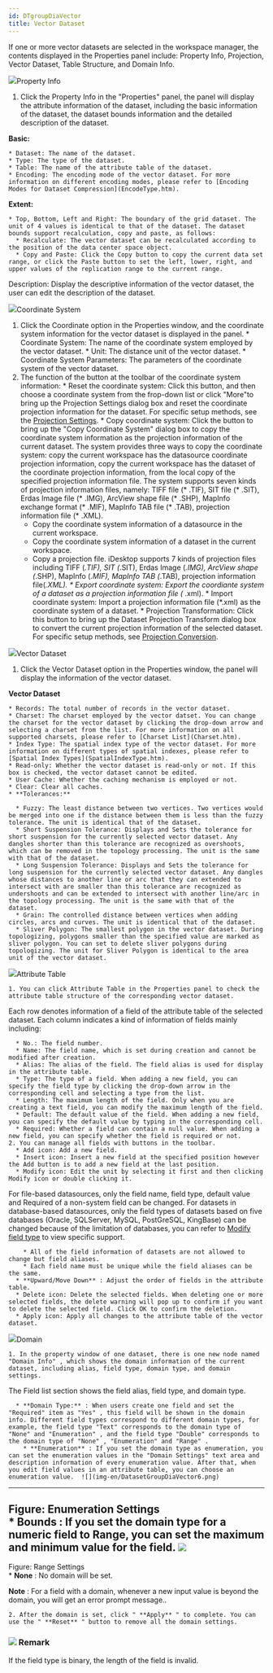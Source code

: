 ```yaml
---
id: DTgroupDiaVector
title: Vector Dataset
---
```

If one or more vector datasets are selected in the workspace manager, the contents displayed in the Properties panel include: Property Info, Projection, Vector Dataset, Table Structure, and Domain Info.

![](img/close.gif)Property Info

  1. Click the Property Info in the "Properties" panel, the panel will display the attribute information of the dataset, including the basic information of the dataset, the dataset bounds information and the detailed description of the dataset.

**Basic:**

    * Dataset: The name of the dataset.
    * Type: The type of the dataset.
    * Table: The name of the attribute table of the dataset.
    * Encoding: The encoding mode of the vector dataset. For more information on different encoding modes, please refer to [Encoding Modes for Dataset Compression](EncodeType.htm).

**Extent:**

    * Top, Bottom, Left and Right: The boundary of the grid dataset. The unit of 4 values is identical to that of the dataset. The dataset bounds support recalculation, copy and paste, as follows: 
      * Recalculate: The vector dataset can be recalculated according to the position of the data center space object.
      * Copy and Paste: Click the Copy button to copy the current data set range, or click the Paste button to set the left, lower, right, and upper values of the replication range to the current range.

Description: Display the descriptive information of the vector dataset, the
user can edit the description of the dataset.

![](img/close.gif)Coordinate System

  1. Click the Coordinate option in the Properties window, and the coordinate system information for the vector dataset is displayed in the panel. 
    * Coordinate System: The name of the coordinate system employed by the vector dataset.
    * Unit: The distance unit of the vector dataset.
    * Coordinate System Parameters: The parameters of the coordinate system of the vector dataset.
  2. The function of the button at the toolbar of the coordinate system information: 
    * Reset the coordinate system: Click this button, and then choose a coordinate system from the frop-down list or click "More"to bring up the Projection Settings dialog box and reset the coordinate projection information for the dataset. For specific setup methods, see the [Projection Settings](../projection/PrjCoordSysSettingWin.htm). 
    * Copy coordinate system: Click the button to bring up the "Copy Coordinate System" dialog box to copy the coordinate system information as the projection information of the current dataset. The system provides three ways to copy the coordinate system: copy the current workspace has the datasource coordinate projection information, copy the current workspace has the dataset of the coordinate projection information, from the local copy of the specified projection information file. The system supports seven kinds of projection information files, namely: TIFF file (* .TIF), SIT file (* .SIT), Erdas Image file (* .IMG), ArcView shape file (* .SHP), MapInfo exchange format (* .MIF), MapInfo TAB file (* .TAB), projection information file (* .XML). 
      * Copy the coordinate system information of a datasource in the current workspace.
      * Copy the coordinate system information of a dataset in the current workspace.
      * Copy a projection file. iDesktop supports 7 kinds of projection files including TIFF (*.TIF), SIT (*.SIT), Erdas Image (*.IMG), ArcView shape (*.SHP), MapInfo (*.MIF), MapInfo TAB (*.TAB), projection information file(*.XML).
    * Export coordinate system: Export the coordiante system of a dataset as a projection information file (* .xml). 
    * Import coordinate system: Import a projection information file (*.xml) as the coordinate system of a dataset. 
    * Projection Transformation: Click this button to bring up the Dataset Projection Transform dialog box to convert the current projection information of the selected dataset. For specific setup methods, see [Projection Conversion](../projection/ConvertPrjCoordSys.htm).

![](img/close.gif)Vector Dataset

  1. Click the Vector Dataset option in the Properties window, the panel will display the information of the vector dataset.

**Vector Dataset**

    * Records: The total number of records in the vector dataset. 
    * Charset: The charset employed by the vector datset. You can change the charset for the vector dataset by clicking the drop-down arrow and selecting a charset from the list. For more information on all supported charsets, please refer to [Charset List](Charset.htm).
    * Index Type: The spatial index type of the vector dataset. For more information on different types of spatial indexes, please refer to [Spatial Index Types](SpatialIndexType.htm).
    * Read-only: Whether the vector dataset is read-only or not. If this box is checked, the vector dataset cannot be edited.
    * User Cache: Whether the caching mechanism is employed or not.
    * Clear: Clear all caches.
    * **Tolerances:**

      * Fuzzy: The least distance between two vertices. Two vertices would be merged into one if the distance between them is less than the fuzzy tolerance. The unit is identical that of the dataset. 
      * Short Suspension Tolerance: Displays and Sets the tolerance for short suspension for the currently selected vector dataset. Any dangles shorter than this tolerance are recognized as overshoots, which can be removed in the topology processing. The unit is the same with that of the dataset. 
      * Long Suspension Tolerance: Displays and Sets the tolerance for long suspension for the currently selected vector dataset. Any dangles whose distances to another line or arc that they can extended to intersect with are smaller than this tolerance are recognized as undershoots and can be extended to intersect with another line/arc in the topology processing. The unit is the same with that of the dataset. 
      * Grain: The controlled distance between vertices when adding circles, arcs and curves. The unit is identical that of the dataset.
      * Sliver Polygon: The smallest polygon in the vector dataset. During topologizing, polygons smaller than the specified value are marked as sliver polygon. You can set to delete sliver polygons during topologizing. The unit for Sliver Polygon is identical to the area unit of the vector dataset.

![](img/close.gif)Attribute Table

    1. You can click Attribute Table in the Properties panel to check the attribute table structure of the corresponding vector dataset.

Each row denotes information of a field of the attribute table of the selected
dataset. Each column indicates a kind of information of fields mainly
including:

      * No.: The field number. 
      * Name: The field name, which is set during creation and cannot be modified after creation.
      * Alias: The alias of the field. The field alias is used for display in the attribute table.
      * Type: The type of a field. When adding a new field, you can specify the field type by clicking the drop-down arrow in the corresponding cell and selecting a type from the list. 
      * Length: The maximum length of the field. Only when you are creating a text field, you can modify the maximum length of the field.
      * Default: The default value of the field. When adding a new field, you can specify the default value by typing in the corresponding cell.
      * Required: Whether a field can contain a null value. When adding a new field, you can specify whether the field is required or not.
    2. You can manage all fields with buttons in the toolbar.
      * Add icon: Add a new field.
      * Insert icon: Insert a new field at the specified position however the Add button is to add a new field at the last position.
      * Modify icon: Edit the unit by selecting it first and then clicking Modify icon or double clicking it. 

For file-based datasources, only the field name, field type, default value and
Required of a non-system field can be changed. For datasets in database-based
datasources, only the field types of datasets based on five databases (Oracle,
SQLServer, MySQL, PostGreSQL, KingBase) can be changed because of the
limitation of databases, you can refer to [Modify field
type](../../DataProcessing/DataManagement/DTgroupDiaVector_ModifyType-en.htm) to
view specific support.

        * All of the field information of datasets are not allowed to change but field aliases.
        * Each field name must be unique while the field aliases can be the same.
      * **Upward/Move Down** : Adjust the order of fields in the attribute table.
      * Delete icon: Delete the selected fields. When deleting one or more selected fields, the delete warning will pop up to confirm if you want to delete the selected field. Click OK to confirm the deletion. 
      * Apply icon: Apply all changes to the attribute table of the vector dataset. 

![](img/close.gif)Domain

    1. In the property window of one dataset, there is one new node named "Domain Info" , which shows the domain information of the current dataset, including alias, field type, domain type, and domain settings. 

The Field list section shows the field alias, field type, and domain type.

      * **Domain Type:** : When users create one field and set the "Required" item as "Yes" , this field will be shown in the domain info. Different field types correspond to different domain types, for example, the field type "Text" corresponds to the domain type of "None" and "Enumeration" , and the field type "Double" corresponds to the domain type of "None" , "Enumeration" and "Range" . 
        * **Enumeration** : If you set the domain type as enumeration, you can set the enumeration values in the "Domain Settings" text area and description information of every enumeration value. After that, when you edit field values in an attribute table, you can choose an enumeration value.  ![](img-en/DatasetGroupDiaVector6.png)  
---  
Figure: Enumeration Settings  
        * **Bounds** : If you set the domain type for a numeric field to Range, you can set the maximum and minimum value for the field.  ![](img-en/DatasetGroupDiaVector7.png)  
---  
Figure: Range Settings  
        * **None** : No domain will be set.

**Note** : For a field with a domain, whenever a new input value is beyond the
domain, you will get an error prompt message..

    2. After the domain is set, click " **Apply** " to complete. You can use the " **Reset** " button to remove all the domain settings. 

### ![](../../img/note.png) Remark

If the field type is binary, the length of the field is invalid.


